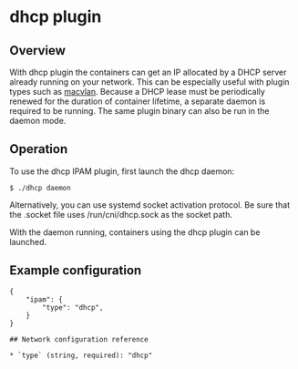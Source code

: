# dhcp plugin

## Overview

With dhcp plugin the containers can get an IP allocated by a DHCP server already running on your network.
This can be especially useful with plugin types such as [macvlan](https://github.com/containernetworking/cni/blob/master/Documentation/macvlan.md).
Because a DHCP lease must be periodically renewed for the duration of container lifetime, a separate daemon is required to be running.
The same plugin binary can also be run in the daemon mode.

## Operation
To use the dhcp IPAM plugin, first launch the dhcp daemon:

```
$ ./dhcp daemon
```

Alternatively, you can use systemd socket activation protocol.
Be sure that the .socket file uses /run/cni/dhcp.sock as the socket path.

With the daemon running, containers using the dhcp plugin can be launched.

## Example configuration

```
{
	"ipam": {
		"type": "dhcp",
	}
}

## Network configuration reference

* `type` (string, required): "dhcp"
